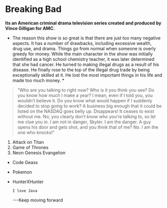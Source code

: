 # Breaking Bad

**Its an American criminal drama television series created and produced by Vince Gilligan for AMC.**
* The reason this show is so great is that there are just too many negative aspects. It has a number of drawbacks, including excessive wealth, drug use, and drama. Things go from normal when someone is overly greedy for money. While the main character in the show was initially identified as a high school chemistry teacher, it was later determined that she had cancer. He turned to making illegal drugs as a result of his disease. He finally rose to the top of the illegal drug trade by being exceptionally skilled at it. He lost the most important things in his life and made too much money. *

>“Who are you talking to right now? Who is it you think you see? Do you know how much I make a year? I mean, even if I told you, you wouldn’t believe it. Do you know what would happen if I suddenly decided to stop going to work? A business big enough that it could be listed on the NASDAQ goes belly up. Disappears! It ceases to exist without me. No, you clearly don’t know who you’re talking to, so let me clue you in. I am not in danger, Skyler. I am the danger. A guy opens his door and gets shot, and you think that of me? No. I am the one who knocks!”

1. Attack on Titan
2. Game of Thrones
3. Neon Genesis Evangelion

- Code Geass
- Pokemon
- HunterXHunter

  `I love Java`

  ---Keep moving forward

